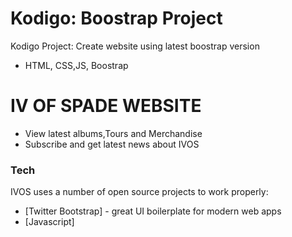 # Kodigo: Boostrap Project 

Kodigo Project: Create website using latest boostrap version

  - HTML, CSS,JS, Boostrap

# IV OF SPADE WEBSITE

  - View latest albums,Tours and Merchandise
  - Subscribe and get latest news about IVOS


### Tech

IVOS uses a number of open source projects to work properly:
* [Twitter Bootstrap] - great UI boilerplate for modern web apps
* [Javascript] 